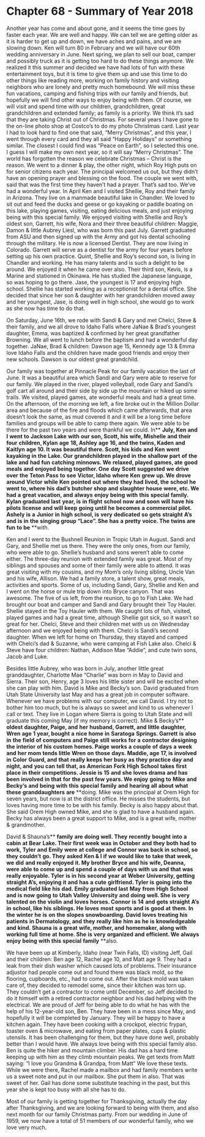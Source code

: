 # Chapter 68 - Summary of Year 2018
Another year has come and about gone, and it seems the time goes by faster each year.  We are well and happy.  We can tell we are getting older as it is harder to get up and down, we have aches and pains, and we are slowing down. Ken will turn 80 in February and we will have our 60th wedding anniversary in June.  Next spring, we plan to sell our boat, camper and possibly truck as it is getting too hard to do these things anymore.  We realized it this summer and decided we have had lots of fun with these entertainment toys, but it is time to give them up and use this time to do other things like reading more, working on family history and visiting neighbors who are lonely and pretty much homebound.  We will miss these fun vacations, camping and fishing trips with our family and friends, but hopefully we will find other ways to enjoy being with them.  Of course, we will visit and spend time with our children, grandchildren, great grandchildren and extended family; as family is a priority.
We think it’s sad that they are taking Christ out of Christmas.  For several years I have gone to the on-line photo shop at Costco’s to do my photo Christmas card.  Last year I had to look hard to find one that said, “Merry Christmas”, and this year, I went through every card and they all said “Happy Holidays” or something similar.  The closest I could find was “Peace on Earth”, so I selected this one.  I guess I will make my own next year, so it will say “Merry Christmas”.  The world has forgotten the reason we celebrate Christmas – Christ is the reason.  We went to a dinner & play, the other night, which Roy High puts on for senior citizens each year.  The principal welcomed us out, but they didn’t have an opening prayer and blessing on the food.  The couple we went with, said that was the first time they haven’t had a prayer.  That’s sad too.
We’ve had a wonderful year.  In April Ken and I visited Shellie, Roy and their family in Arizona.  They live on a manmade beautiful lake in Chandler.  We loved to sit out and feed the ducks and geese or go kayaking or paddle boating on this lake, playing games, visiting, eating delicious meals, and just enjoying being with this special family.  We enjoyed visiting with Shellie and Roy’s oldest son, Garrett, his wife, Nora and their three beautiful children: Maggie, Damon & little Aubrey Liesl, who was born this past July.  Garrett graduated from ASU and then signed up with the Army and got his dental schooling through the military.  He is now a licensed Dentist.  They are now living in Colorado.  Garrett will serve as a dentist for the army for four years before setting up his own practice.  Quint, Shellie and Roy’s second son, is living in Chandler and working.  He has many talents and is such a delight to be around.  We enjoyed it when he came over also.  Their third son, Kevis, is a Marine and stationed in Okinawa.  He has studied the Japanese language, so was hoping to go there.  Jase, the youngest is 17 and enjoying high school.
Shellie has started working as a receptionist for a dental office.  She decided that since her son & daughter with her grandchildren moved away and her youngest, Jase, is doing well in high school, she would go to work as she now has time to do that.

On Saturday, June 16th, we rode with Sandi & Gary and met Chelci, Steve & their family, and we all drove to Idaho Falls where JaNae & Brad’s youngest daughter, Emma, was baptized & confirmed by her great grandfather Browning.  We all went to lunch before the baptism and had a wonderful day together.  JaNae, Brad & children: Dawson age 15, Kennedy age 13 & Emma love Idaho Falls and the children have made good friends and enjoy their new schools.  Dawson is our oldest great grandchild.

Our family was together at Pinnacle Peak for our family vacation the last of June.  It was a beautiful area which Sandi and Gary were able to reserve for our family.  We played in the river, played volleyball, rode Gary and Sandi’s golf cart all around and their side by side up the mountain or hiked up some trails.  We visited, played games, ate wonderful meals and had a great time.  On the afternoon, of the morning we left, a fire broke out in the Million Dollar area and because of the fire and floods which came afterwards, that area doesn’t look the same, as mud covered it and it will be a long time before families and groups will be able to camp there again.  We were able to be there for the past two years and were thankful we could.
In** **July, Ken** **and** **I** **went** **to** **Jackson** **Lake** **with** **our** **son, Scott, his** **wife, Mishelle** **and** **their** **four** **children, Kylan** **age** **18, Ashley** **age** **16, and** **the** **twins, Kaden** **and** **Kaitlyn** **age** **10.  It** **was** **beautiful** **there.  Scott, his** **kids** **and** **Ken** **went** **kayaking** **in** **the** **Lake.  Our** **grandchildren** **played** **in** **the** **shallow** **part** **of** **the** **lake** **and** **had** **fun** **catching** **minnows.  We** **relaxed, played** **games, ate** **good** **meals** **and** **enjoyed** **being** **together.  One** **day** **Scott** **suggested** **we** **drive** **over** **the** **Teton** **Pass** **to** **see** **Victor, Idaho** **where** **Ken** **grew** **up.  We** **drove** **around** **Victor** **while** **Ken** **pointed** **out** **where** **they** **had** **lived, the** **school** **he** **went** **to, where** **his** **dad’s** **butcher** **shop** **and** **slaughter** **house** **were, etc.  We** **had** **a** **great** **vacation, and** **always** **enjoy** **being** **with** **this** **special** **family.  Kylan** **graduated** **last** **year, is** **in** **flight** **school** **now** **and** **soon** **will** **have** **his** **pilots** **license** **and** **will** **keep** **going** **until** **he** **becomes** **a** **commercial** **pilot.  Ashely** **is** **a** **Junior** **in** **high** **school, is** **very** **dedicated** **so** **gets** **straight** **A’s** **and** **is** **in** **the** **singing** **group “Lace”.  She** **has** **a** **pretty** **voice.  The** **twins** **are** **fun** **to** **be** **with.

Ken and I went to the Bushnell Reunion in Tropic Utah in August.  Sandi and Gary, and Shellie met us there.  They were the only ones, from our family, who were able to go.  Shellie’s husband and sons weren’t able to come either.  The three-day reunion with extended family was great.  Most of my siblings and spouses and some of their family were able to attend.  It was great visiting with my cousins, and my Mom’s only living sibling, Uncle Van and his wife, Allison.  We had a family store, a talent show, great meals, activities and sports.  Some of us, including Sandi, Gary, Shellie and Ken and I went on the horse or mule trip down into Bryce canyon.  That was awesome.  The five of us left, from the reunion, to go to Fish Lake.  We had brought our boat and camper and Sandi and Gary brought their Toy Hauler.  Shellie stayed in the Toy Hauler with them.  We caught lots of fish, visited, played games and had a great time, although Shellie got sick, so it wasn’t so great for her.  Chelci, Steve and their children met with us on Wednesday afternoon and we enjoyed being with them.  Chelci is Sandi’s second daughter.  When we left for home on Thursday, they stayed and camped with Chelci’s dad & Suzanne, who were camping at Fish Lake also.  Chelci & Steve have four children: Nathan, Addison Mae “Addie”, and cute twin sons, Jacob and Luke.

Besides little Aubrey, who was born in July, another little great granddaughter, Charlotte Mae “Charlie” was born in May to David and Sierra.  Their son, Henry, age 3 loves his little sister and will be excited when she can play with him.  David is Mike and Becky’s son.  David graduated from Utah State University last May and has a great job in computer software.  Whenever we have problems with our computer, we call David.  I try not to bother him too much, but he is always so sweet and kind to us whenever I call or text.  They live in Logan where Sierra is going to Utah State and will graduate this coming May (if my memory is correct).
Mike & Becky’s** **oldest** **daughter, Paige, and** **her** **husband, Garrett, and** **little** **daughter, Wren** **age** **1** **year, bought** **a** **nice** **home** **in** **Saratoga** **Springs.  Garrett** **is** **also** **in** **the** **field** **of** **computers** **and** **Paige** **still** **works** **for** **a** **contractor** **designing** **the** **interior** **of** **his** **custom** **homes.  Paige** **works** **a** **couple** **of** **days** **a** **week** **and** **her** **mom** **tends** **little** **Wren** **on** **those** **days.    Maddie, age** **17, is** **involved** **in** **Color** **Guard, and** **that** **really** **keeps** **her** **busy** **as** **they** **practice** **day** **and** **night, and** **you** **can** **tell** **that, as** **American** **Fork** **High** **School** **takes** **first** **place** **in** **their** **competitions.  Jessie** **is** **15** **and** **she** **loves** **drama** **and** **has** **been** **involved** **in** **that** **for** **the** **past** **few** **years.  We** **enjoy** **going** **to** **Mike** **and** **Becky’s** **and** **being** **with** **this** **special** **family** **and** **hearing** **all** **about** **what** **these** **granddaughters** **are** **doing.
Mike was the principal at Orem High for seven years, but now is at the district office.  He misses the students, but loves having more time to be with his family.  Becky is also happy about that.  She said Orem High owned Mike, and she is glad to have a husband again.  Becky has always been a great support to Mike, and is a great wife, mother & grandmother.

David & Shauna’s** **family** **are** **doing** **well.  They** **recently** **bought** **into** **a** **cabin** **at** **Bear** **Lake.  Their** **first** **week** **was** **in** **October** **and** **they** **both** **had** **to** **work, Tyler** **and** **Emily** **were** **at** **college** **and** **Connor** **was** **back** **in** **school, so** **they** **couldn’t** **go.  They** **asked** **Ken & I** **if** **we** **would** **like** **to** **take** **that** **week, we** **did** **and** **really** **enjoyed** **it.  My** **brother** **Bryce** **and** **his** **wife, Deanna, were** **able** **to** **come** **up** **and** **spend** **a** **couple** **of** **days** **with** **us** **and** **that** **was** **really** **enjoyable.  Tyler** **is** **in** **his** **second** **year** **at** **Weber** **University, getting** **straight** **A’s, enjoying** **it** **and** **has** **a** **cute** **girlfriend.  Tyler** **is** **going** **into** **the** **medical** **field** **like** **his** **dad.  Emily** **graduated** **last** **May** **from** **High** **School** **and** **is** **now** **going** **to** **Utah** **Valley** **University** **and** **doing** **well.  She** **is** **very** **talented** **on** **the** **violin** **and** **loves** **horses.  Connor** **is** **14** **and** **gets** **straight** **A’s** **in** **school, like** **his** **siblings.  He** **loves** **most** **sports** **and** **is** **good** **at** **them.  In** **the** **winter** **he** **is** **on** **the** **slopes** **snowboarding.  David** **loves** **treating** **his** **patients** **in** **Dermatology, and** **they** **really** **like** **him** **as** **he** **is** **knowledgeable** **and** **kind.  Shauna** **is** **a** **great** **wife, mother, and** **homemaker, along** **with** **working** **full** **time** **at** **home.  She** **is** **very** **organized** **and** **efficient.  We** **always** **enjoy** **being** **with** **this** **special** **family** **also.

We have been up at Kimberly, Idaho (near Twin Falls, ID) visiting Jeff, Gail and their children: Ben age 12, Rachel age 10, and Matt age 9.  They had a leak from their dish washer which caused lots of problems.  Their insurance adjustor had people come out and found there was black mold, so the flooring, cupboards, etc., had to come out.  After the black mold was taken care of, they decided to remodel some, since their kitchen was torn up.  They couldn’t get a contractor to come until December, so Jeff decided to do it himself with a retired contractor neighbor and his dad helping with the electrical.  We are proud of Jeff for being able to do what he has with the help of his 12-year-old son, Ben. They have been in a mess since May, and hopefully it will be completed by January.  They will be happy to have a kitchen again. They have been cooking with a crockpot, electric frypan, toaster oven & microwave, and eating from paper plates, cups & plastic utensils.  It has been challenging for them, but they have done well, probably better than I would have.  We always love being with this special family also. Ben is quite the hiker and mountain climber.  His dad has a hard time keeping up with him as they climb mountain peaks.  We get texts from Matt saying: “I love you Grandma & Grandpa, from Matt” We love these texts.  While we were there, Rachel made a mailbox and had family members write us a sweet note and put in our mailbox.  She put them in also.  That was sweet of her.  Gail has done some substitute teaching in the past, but this year she is kept too busy with all she has to do.

Most of our family is getting together for Thanksgiving, actually the day after Thanksgiving, and we are looking forward to being with them, and also next month for our family Christmas party.  From our wedding in June of 1959, we now have a total of 51 members of our wonderful family, who we love very much.